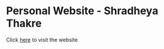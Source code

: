 # Personal Website - Shradheya Thakre

Click [here](http://www.shradheyathakre.me) to visit the website

